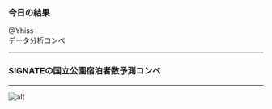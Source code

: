 ### 今日の結果

@Yhiss  
データ分析コンペ

---

### SIGNATEの国立公園宿泊者数予測コンペ

---
![alt](https://re.deepinsider.jp/tutor/introdeeplearning/workflow/33.gif)


